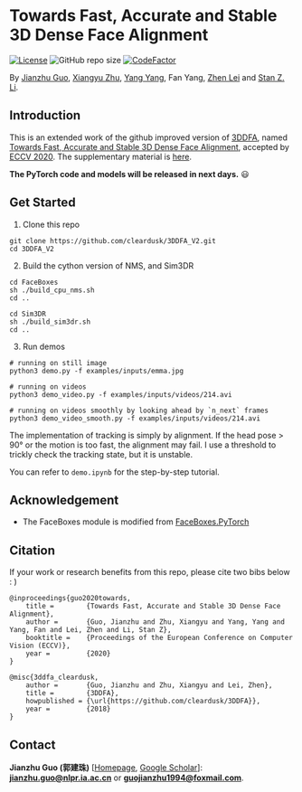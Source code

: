 # Towards Fast, Accurate and Stable 3D Dense Face Alignment

[![License](https://img.shields.io/badge/license-MIT-yellow.svg)](LICENSE)
![GitHub repo size](https://img.shields.io/github/repo-size/cleardusk/3DDFA_V2.svg)
[![CodeFactor](https://www.codefactor.io/repository/github/cleardusk/3ddfa_v2/badge)](https://www.codefactor.io/repository/github/cleardusk/3ddfa_v2)

By [Jianzhu Guo](https://guojianzhu.com), [Xiangyu Zhu](http://www.cbsr.ia.ac.cn/users/xiangyuzhu/), [Yang Yang](http://www.cbsr.ia.ac.cn/users/yyang/main.htm), Fan Yang, [Zhen Lei](http://www.cbsr.ia.ac.cn/users/zlei/) and [Stan Z. Li](https://scholar.google.com/citations?user=Y-nyLGIAAAAJ).

## Introduction
This is an extended work of the github improved version of [3DDFA](https://github.com/cleardusk/3DDFA), named [Towards Fast, Accurate and Stable 3D Dense Face Alignment](https://guojianzhu.com/assets/pdfs/3162.pdf), accepted by [ECCV 2020](https://eccv2020.eu/). The supplementary material is [here](https://guojianzhu.com/assets/pdfs/3162-supp.pdf).

**The PyTorch code and models will be released in next days.** 😃

## Get Started
1. Clone this repo
```shell script
git clone https://github.com/cleardusk/3DDFA_V2.git
cd 3DDFA_V2
```

2. Build the cython version of NMS, and Sim3DR
```shell script
cd FaceBoxes
sh ./build_cpu_nms.sh
cd ..

cd Sim3DR
sh ./build_sim3dr.sh
cd ..
```

3. Run demos

```shell script
# running on still image
python3 demo.py -f examples/inputs/emma.jpg

# running on videos
python3 demo_video.py -f examples/inputs/videos/214.avi

# running on videos smoothly by looking ahead by `n_next` frames
python3 demo_video_smooth.py -f examples/inputs/videos/214.avi
```

The implementation of tracking is simply by alignment. If the head pose > 90° or the motion is too fast, the alignment may fail. I use a threshold to trickly check the tracking state, but it is unstable.

You can refer to `demo.ipynb` for the step-by-step tutorial. 

## Acknowledgement

* The FaceBoxes module is modified from [FaceBoxes.PyTorch](https://github.com/zisianw/FaceBoxes.PyTorch)

## Citation

If your work or research benefits from this repo, please cite two bibs below : )

    @inproceedings{guo2020towards,
        title =        {Towards Fast, Accurate and Stable 3D Dense Face Alignment},
        author =       {Guo, Jianzhu and Zhu, Xiangyu and Yang, Yang and Yang, Fan and Lei, Zhen and Li, Stan Z},
        booktitle =    {Proceedings of the European Conference on Computer Vision (ECCV)},
        year =         {2020}
    }

    @misc{3ddfa_cleardusk,
        author =       {Guo, Jianzhu and Zhu, Xiangyu and Lei, Zhen},
        title =        {3DDFA},
        howpublished = {\url{https://github.com/cleardusk/3DDFA}},
        year =         {2018}
    }

## Contact
**Jianzhu Guo (郭建珠)** [[Homepage](http://guojianzhu.com), [Google Scholar](https://scholar.google.com/citations?user=W8_JzNcAAAAJ&hl=en&oi=ao)]:  **jianzhu.guo@nlpr.ia.ac.cn** or **guojianzhu1994@foxmail.com**.